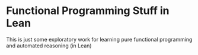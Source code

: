 # Functional Programming Stuff in Lean

This is just some exploratory work for learning pure functional programming and automated reasoning (in Lean)